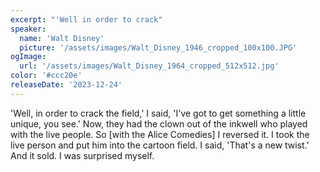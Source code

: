 ```yaml
---
excerpt: "'Well in order to crack"
speaker:
  name: 'Walt Disney'
  picture: '/assets/images/Walt_Disney_1946_cropped_100x100.JPG'
ogImage:
  url: '/assets/images/Walt_Disney_1964_cropped_512x512.jpg'
color: '#ccc20e'
releaseDate: '2023-12-24'
---
```

'Well, in order to crack the field,' I said, 'I've got to get something a little unique, you see.' Now, they had the clown out of the inkwell who played with the live people. So [with the Alice Comedies] I reversed it. I took the live person and put him into the cartoon field. I said, 'That's a new twist.' And it sold. I was surprised myself.
